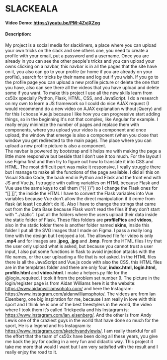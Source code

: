 # SLACKEALA
#### Video Demo:  https://youtu.be/PM-4ZvjXZeg
#### Description:
My project is a social media for slackliners, a place where you can upload your own tricks on the slack and see others one, you need to create a profile with your email, put a password and a username. Once you are already in you can see the other people's tricks and you can upload your owns clicking on a navbar, this navbar is in all the pages that the site have on it, you also can go to your profile (or home if you are already on your profile), search for tricks by their name and log out if you wish. If you go to the profile page you can upload a new profile picture or delete the one that you have, also can see there all the videos that you have upload and delete some if you want.
To make this project I use all the new skills learn from cs50x specially Python, Flask, HTML, CSS, and JavaScript. I do a research on my own to learn a JS framework so I could do nice AJAX request (I would recommend do a new video on AJAX explanation without jQuery) and for this I choose Vue.js because I like how you can progressive start adding things, so in the beginning it's not that complex, like Angular for example. 
I really enjoy minimize the number of pages and replace them with components, where you upload your video is a component and once upload, the window that emerge is also a component (when you close that window you get redirected to the main page). The place where you can upload a new profile picture is also a component.  
The navbar is powered by bootstrap and it helps me with making the page a little more responsive but beside that I don’t use it too much.
For the layout I use Figma first and then try to figure out how to translate it into CSS and HTML. The most difficult part was make it responsive, I really struggle there but I manage to make all the functions of the page available.
I did all this on Visual Studio Code, the back end in Python and Flask and the front end with JS and Vue.js, I struggle with calling variables on HTML because Flask and Vue use the same keys to call them (“{{ }}”) so I change the Flask ones for “[[ ]]”, the inside the HTML I have to convert the Flask variables into Vue variables because Vue don’t allow the direct manipulation if it come from flask (at least I couldn’t do it). Also I have to change the strings that came out from the Data Base because Flask won’t read the files if they don’t start with “../static”.
I put all the folders where the users upload their data inside the static folder of Flask. These files folders are **profilePics** and **videos**, also in the static folder there is another folder named **skins**, inside this folder I put all the SVG images that I made on Figma. I pass a really long time with the design but I enjoyed a lot.
The allowed file for video is only **.mp4** and for images are **.jpeg, .jpg** and **.bmp**.
From the HTML files I try that the user only upload what is asked, but because you cannot trust a user input, I also put some functions in flask to avoid injection attacks with the file names, or the user uploading a file that is not asked.
In the HTML files there is all the JavaScript and Vue.js code with also the CSS, this HTML files are in the templates folder and there are only four, **index.html, login.html, profile.html** and **video.html**.
I make a helpers.py file for the @login_required. I took it from the problem set number 9.
The picture in the login/register  page is from Aidan Williams here it is the website: https://www.aidanwilliamsphoto.com/ and here the Instagram: https://www.instagram.com/aidanwilliamsphoto/.
The videos are from Ian Eisenberg, one big inspiration for me, because I am really in love with this sport and I think he is one of the best freestylers in the world, the video where I took them it’s called Trickpedia and his Instagram is: https://www.instagram.com/ian_eisenberg/.
And the other is from Andy Lewis one of the craziest guys in the world that have done so much for the sport, He is a legend and his Instagram is: https://www.instagram.com/sketchyandylewis/.
I am really thankful for all the effort that the team of cs50x have been doing all these years, you give me back the joy for coding in a very fun and didactic way. This project it take me more that would I want but I am very satisfied with the result and I really enjoy the road to it.
